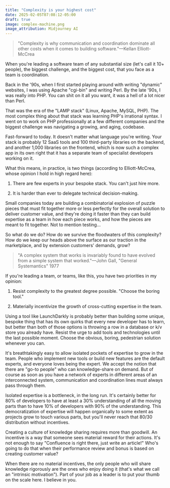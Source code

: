 ```yaml
---
title: "Complexity is your highest cost"
date: 2025-02-05T07:08:12-05:00
draft: true
image: complex-machine.png
image_attribution: Midjourney AI
---
```


> "Complexity is why communication and coordination dominate all other costs
> when it comes to building software."—Kellan Elliott-McCrea

When you're leading a software team of any substantial size (let's call it 10+
people), the biggest challenge, and the biggest cost, that you face as a team is
coordination.

Back in the '90s, when I first started playing around with writing "dynamic"
websites, I was using Apache "cgi-bin" and writing Perl. By the late '90s, I was
really into PHP. You can shit on it all you want, it was a hell of a lot nicer
than Perl.

That was the era of the "LAMP stack" (Linux, Apache, MySQL, PHP). The most
complex thing about that stack was learning PHP's irrational syntax. I went on
to work on PHP professionally at a few different companies and the biggest
challenge was navigating a growing, and aging, codebase.

Fast-forward to today. It doesn't matter what language you're writing. Your
stack is probably 12 SaaS tools and 100 third-party libraries on the backend,
and another 1,000 libraries on the frontend, which is now such a complex app in
its own right that it has a separate team of specialist developers working on
it.

What this means, in practice, is two things (according to Elliott-McCrea, whose
opinion I hold in high regard here):

1. There are few experts in your bespoke stack. You can't just hire more.

2. It is harder than ever to delegate technical decision-making.

Small companies today are building a combinatorial explosion of puzzle pieces
that must fit together more or less perfectly for the overall solution to
deliver customer value, and they're doing it faster than they can build
expertise as a team in how each piece works, and how the pieces are meant to fit
together. Not to mention testing...

So what do we do? How do we survive the floodwaters of this complexity? How do
we keep our heads above the surface as our traction in the marketplace, and by
extension customers' demands, grow?

> "A complex system that works is invariably found to have evolved from a simple
> system that worked."—John Gall, "General Systemantics" 1977

If you're leading a team, or teams, like this, you have two priorities in my
opinion:

1. Resist complexity to the greatest degree possible. "Choose the boring tool."

2. Materially incentivize the growth of cross-cutting expertise in the team.

Using a tool like LaunchDarkly is probably better than building some unique,
bespoke thing that has its own quirks that every new developer has to learn, but
better than both of those options is throwing a row in a database or k/v store
you already have. Resist the urge to add tools and technologies until the last
possible moment. Choose the obvious, boring, pedestrian solution whenever you
can.

It's breathtakingly easy to allow isolated pockets of expertise to grow in the
team. People who implement new tools or build new features are the default
experts, and everyone loves being the expert. We accept the notion that there
are "go-to people" who can knowledge-share on demand. But of course as soon as
you have a network of experts in different areas of an interconnected system,
communication and coordination lines must always pass through them.

Isolated expertise is a bottleneck, in the long run. It's certainly better for
80% of developers to have at least a 30% understanding of all the moving parts
than to have 10% of developers with 90% of the understanding. This
democratization of expertise will happen organically to some extent as projects
grow to touch various parts, but you'll never reach that 80/30 distribution
without incentives.

Creating a culture of knowledge sharing requires more than goodwill. An
incentive is a way that someone sees material reward for their actions. It's not
enough to say "Confluence is right there, just write an article!" Who's going to
do that when their performance review and bonus is based on creating customer
value?

When there are no material incentives, the only people who will share knowledge
rigorously are the ones who enjoy doing it (that's what we call an "intrinsic
motivation"). Part of your job as a leader is to put your thumb on the scale
here. I believe in you.
